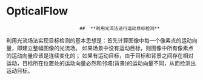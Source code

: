 # OpticalFlow
                               ##  **利用光流法进行运动目标检测**
  利用光流场法实现目标检测的基本思想是：首先计算图像中每一个像素点的运动向量，即建立整幅图像的光流场。
如果场景中没有运动目标，则图像中所有像素点的运动向量应该是连续变化的；
如果有运动目标，由于目标和背景之间存在相对运动，目标所在位置处的运动向量必然和邻域(背景)的运动向量不同，从而检测出运动目标。
